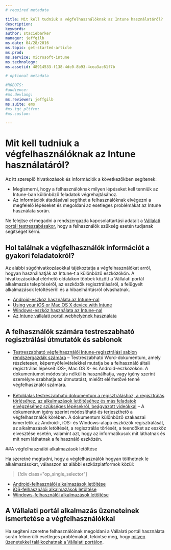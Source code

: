 ```yaml
---
# required metadata

title: Mit kell tudniuk a végfelhasználóknak az Intune használatáról? | Microsoft Intune
description:
keywords:
author: staciebarker
manager: jeffgilb
ms.date: 04/28/2016
ms.topic: get-started-article
ms.prod:
ms.service: microsoft-intune
ms.technology:
ms.assetid: 48914533-f138-4dc0-8b93-4cea3ac61f7b

# optional metadata

#ROBOTS:
#audience:
#ms.devlang:
ms.reviewer: jeffgilb
ms.suite: ems
#ms.tgt_pltfrm:
#ms.custom:

---
```




# Mit kell tudniuk a végfelhasználóknak az Intune használatáról?

Az itt szereplő hivatkozások és információk a következőkben segítenek:

- Megismerni, hogy a felhasználóknak milyen lépéseket kell tenniük az Intune-ban különböző feladatok végrehajtásához.
- Az információk átadásával segíthet a felhasználóknak elvégezni a megfelelő lépéseket és megoldani az esetleges problémákat az Intune használata során.

Ne felejtse el megadni a rendszergazda kapcsolattartási adatait a [Vállalati portál testreszabásakor](/Intune/get-started/start-with-a-paid-subscription-to-microsoft-intune-step-7), hogy a felhasználók szükség esetén tudjanak segítséget kérni.


## Hol találnak a végfelhasználók információt a gyakori feladatokról?

Az alábbi súgóhivatkozásokkal tájékoztatja a végfelhasználókat arról, hogyan használhatják az Intune-t a különböző eszközökön. A hivatkozásokkal elérhető oldalakon többek között a Vállalati portál alkalmazás telepítéséről, az eszközök regisztrálásáról, a felügyelt alkalmazások letöltéséről és a hibaelhárításról olvashatnak.

- [Android-eszköz használata az Intune-nal](/Intune/EndUser/using-your-android-device-with-intune)
- [Using your iOS or Mac OS X device with Intune](/Intune/EndUser/using-your-ios-or-mac-os-x-device-with-intune)
- [Windows-eszköz használata az Intune-nal](/Intune/EndUser/using-your-windows-device-with-intune)
- [Az Intune vállalati portál webhelyének használata](/Intune/EndUser/using-the-intune-company-portal-website)


## A felhasználók számára testreszabható regisztrálási útmutatók és sablonok

- [Testreszabható végfelhasználói Intune-regisztrálási sablon rendszergazdák számára](https://gallery.technet.microsoft.com/End-user-Intune-enrollment-55dfd64a) – Testreszabható Word-dokumentum, amely részletesen, képernyőfelvételekkel mutatja be a felhasználó általi regisztrálás lépéseit iOS-, Mac OS X- és Android-eszközökön. A dokumentumot módosítás nélkül is használhatja, vagy igény szerint személyre szabhatja az útmutatást, mielőtt elérhetővé tenné végfelhasználói számára.</br></br>
- [Kétoldalas testreszabható dokumentum a regisztráláshoz, a regisztrálás törléséhez, az alkalmazások letöltéséhez és más feladatok elvégzéséhez szükséges lépésekről, beágyazott videókkal](https://gallery.technet.microsoft.com/Intune-End-User-Enrollment-3a0c9b0c#content) – A dokumentum igény szerint módosítható és terjeszthető a végfelhasználók körében. A dokumentum különböző szakaszai ismertetik az Android-, iOS- és Windows-alapú eszközök regisztrálását, az alkalmazások letöltését, a regisztrálás törlését, a teendőket az eszköz elvesztése esetén, valamint azt, hogy az informatikusok mit láthatnak és mit nem láthatnak a felhasználó eszközén.

##A végfelhasználói alkalmazások letöltése

Ha szeretné megtudni, hogy a végfelhasználók hogyan tölthetnek le alkalmazásokat, válasszon az alábbi eszközplatformok közül:

> [!div class="op_single_selector"]
- [Android-felhasználói alkalmazások letöltése](how-your-android-users-get-their-apps.md)
- [iOS-felhasználói alkalmazások letöltése](how-your-ios-users-get-their-apps.md)
- [Windows-felhasználói alkalmazások letöltése](how-your-windows-users-get-their-apps.md)

## A Vállalati portál alkalmazás üzeneteinek ismertetése a végfelhasználókkal

Ha segíteni szeretne felhasználóinak megoldani a Vállalati portál használata során felmerülő esetleges problémákat, tekintse meg, hogy [milyen üzenetekkel találkozhatnak a Vállalati portálon](/Intune/Plan-Design/help-end-users-understand-company-portal-app-messages).


<!--HONumber=Jun16_HO1-->


